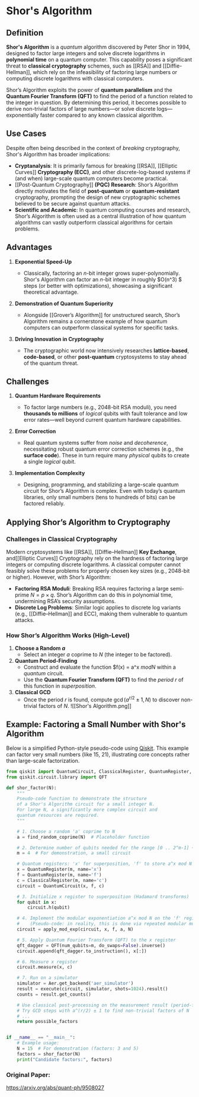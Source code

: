 # Shor's Algorithm

## Definition

**Shor's Algorithm** is a *quantum* algorithm discovered by Peter Shor in 1994, designed to factor large integers and solve discrete logarithms in **polynomial time** on a quantum computer. This capability poses a significant threat to **classical cryptography** schemes, such as [[RSA]] and [[Diffie-Hellman]], which rely on the infeasibility of factoring large numbers or computing discrete logarithms with classical computers.

Shor’s Algorithm exploits the power of **quantum parallelism** and the **Quantum Fourier Transform (QFT)** to find the period of a function related to the integer in question. By determining this period, it becomes possible to derive non-trivial factors of large numbers—or solve discrete logs—exponentially faster compared to any known classical algorithm.

## Use Cases

Despite often being described in the context of *breaking* cryptography, Shor's Algorithm has broader implications:

- **Cryptanalysis**: It is primarily famous for breaking [[RSA]], [[Elliptic Curves]] **Cryptography (ECC)**, and other discrete-log-based systems if (and when) large-scale quantum computers become practical.
- [[Post-Quantum Cryptography]] **(PQC) Research**: Shor’s Algorithm directly motivates the field of **post-quantum** or **quantum-resistant** cryptography, prompting the design of new cryptographic schemes believed to be secure against quantum attacks.
- **Scientific and Academic**: In quantum computing courses and research, Shor’s Algorithm is often used as a central illustration of how quantum algorithms can vastly outperform classical algorithms for certain problems.

## Advantages

1. **Exponential Speed-Up**  
   - Classically, factoring an $n$-bit integer grows super-polynomially. Shor's Algorithm can factor an $n$-bit integer in roughly $O(n^3) $ steps (or better with optimizations), showcasing a significant theoretical advantage.

2. **Demonstration of Quantum Superiority**  
   - Alongside [[Grover’s Algorithm]] for unstructured search, Shor’s Algorithm remains a cornerstone example of how quantum computers can outperform classical systems for specific tasks.

3. **Driving Innovation in Cryptography**  
   - The cryptographic world now intensively researches **lattice-based**, **code-based**, or other **post-quantum** cryptosystems to stay ahead of the quantum threat.

## Challenges

1. **Quantum Hardware Requirements**  
   - To factor large numbers (e.g., 2048-bit RSA moduli), you need **thousands to millions** of *logical* qubits with fault tolerance and low error rates—well beyond current quantum hardware capabilities.

2. **Error Correction**  
   - Real quantum systems suffer from *noise* and *decoherence*, necessitating robust quantum error correction schemes (e.g., the **surface code**). These in turn require many *physical* qubits to create a single *logical* qubit.

3. **Implementation Complexity**  
   - Designing, programming, and stabilizing a large-scale quantum circuit for Shor’s Algorithm is complex. Even with today’s quantum libraries, only small numbers (tens to hundreds of bits) can be factored reliably.

## Applying Shor’s Algorithm to Cryptography

### Challenges in Classical Cryptography

Modern cryptosystems like [[RSA]], [[Diffie–Hellman]] **Key Exchange**, and[[Elliptic Curves]] Cryptography rely on the hardness of factoring large integers or computing discrete logarithms. A classical computer cannot feasibly solve these problems for properly chosen key sizes (e.g., 2048-bit or higher). However, with Shor’s Algorithm:

- **Factoring RSA Moduli**: Breaking RSA requires factoring a large semi-prime $N = p \times q$. Shor’s Algorithm can do this in polynomial time, undermining RSA’s security assumptions.
- **Discrete Log Problems**: Similar logic applies to discrete log variants (e.g., [[Diffie–Hellman]] and ECC), making them vulnerable to quantum attacks.

### How Shor’s Algorithm Works (High-Level)

1. **Choose a Random $a$**  
   - Select an integer $a$ coprime to $N$ (the integer to be factored).
2. **Quantum Period-Finding**  
   - Construct and evaluate the function $f(x) = a^x $mod N$ within a *quantum* circuit.  
   - Use the **Quantum Fourier Transform (QFT)** to find the *period* $r$ of this function in *superposition*.
3. **Classical GCD**  
   - Once the period $r$ is found, compute $\gcd(a^{r/2} \pm 1, N)$ to discover non-trivial factors of $N$.
![[Shor's Algorithm.png]]

## Example: Factoring a Small Number with Shor's Algorithm

Below is a simplified Python-style pseudo-code using [Qiskit](https://qiskit.org/). This example can factor very small numbers (like 15, 21), illustrating core concepts rather than large-scale factorization.

```python
from qiskit import QuantumCircuit, ClassicalRegister, QuantumRegister, Aer, execute
from qiskit.circuit.library import QFT

def shor_factor(N):
    """
    Pseudo-code function to demonstrate the structure
    of a Shor's Algorithm circuit for a small integer N.
    For large N, a significantly more complex circuit and
    quantum resources are required.
    """

    # 1. Choose a random 'a' coprime to N
    a = find_random_coprime(N)  # Placeholder function

    # 2. Determine number of qubits needed for the range [0 .. 2^m-1] ~ N^2
    m = 4  # For demonstration, a small circuit

    # Quantum registers: 'x' for superposition, 'f' to store a^x mod N
    x = QuantumRegister(m, name='x')
    f = QuantumRegister(m, name='f')
    c = ClassicalRegister(m, name='c')
    circuit = QuantumCircuit(x, f, c)

    # 3. Initialize x register to superposition (Hadamard transforms)
    for qubit in x:
        circuit.h(qubit)

    # 4. Implement the modular exponentiation a^x mod N on the 'f' register
    #    (Pseudo-code: in reality, this is done via repeated modular multiplications)
    circuit = apply_mod_exp(circuit, x, f, a, N)

    # 5. Apply Quantum Fourier Transform (QFT) to the x register
    qft_dagger = QFT(num_qubits=m, do_swaps=False).inverse()
    circuit.append(qft_dagger.to_instruction(), x[:])

    # 6. Measure x register
    circuit.measure(x, c)

    # 7. Run on a simulator
    simulator = Aer.get_backend('aer_simulator')
    result = execute(circuit, simulator, shots=1024).result()
    counts = result.get_counts()

    # Use classical post-processing on the measurement result (period-finding)
    # Try GCD steps with a^(r/2) ± 1 to find non-trivial factors of N
    # ...
    return possible_factors


if __name__ == "__main__":
    # Example usage:
    N = 15  # For demonstration (factors: 3 and 5)
    factors = shor_factor(N)
    print("Candidate factors:", factors)
```


### Original Paper: 
https://arxiv.org/abs/quant-ph/9508027